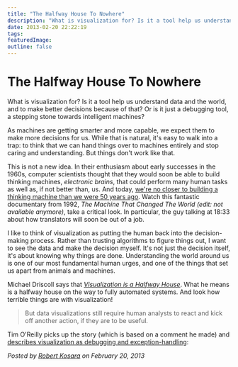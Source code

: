 ```yaml
---
title: "The Halfway House To Nowhere"
description: "What is visualization for? Is it a tool help us understand data and the world, and to make better decisions because of that? Or is it just a debugging tool, a stepping stone towards intelligent machines?"
date: 2013-02-20 22:22:19
tags: 
featuredImage: 
outline: false
---
```


# The Halfway House To Nowhere

What is visualization for? Is it a tool help us understand data and the world, and to make better decisions because of that? Or is it just a debugging tool, a stepping stone towards intelligent machines?

As machines are getting smarter and more capable, we expect them to make more decisions for us. While that is natural, it's easy to walk into a trap: to think that we can hand things over to machines entirely and stop caring and understanding. But things don't work like that.

This is not a new idea. In their enthusiasm about early successes in the 1960s, computer scientists thought that they would soon be able to build thinking machines, <em>electronic brains</em>, that could perform many human tasks as well as, if not better than, us. And today, <a href="http://blogs.discovermagazine.com/crux/2011/11/16/later-terminator-were-nowhere-near-artificial-brains/">we're no closer to building a thinking machine than we were 50 years ago</a>. Watch this fantastic documentary from 1992, <em>The Machine That Changed The World</em> _(edit: not available anymore)_, take a critical look. In particular, the guy talking at 18:33 about how translators will soon be out of a job.

I like to think of visualization as putting the human back into the decision-making process. Rather than trusting algorithms to figure things out, I want to see the data and make the decision myself. It's not just the decision itself, it's about knowing why things are done. Understanding the world around us is one of our most fundamental human urges, and one of the things that set us apart from animals and machines.

Michael Driscoll says that <em><a href="http://medriscoll.com/post/39791380287/visualization-halfway">Visualization is a Halfway House</a></em>. What he means is a halfway house on the way to fully automated systems. And look how terrible things are with visualization!

>	But data visualizations still require human analysts to react and kick off another action, if they are to be useful.

Tim O'Reilly picks up the story (which is based on a comment he made) and <a href="https://plus.google.com/+TimOReilly/posts/9SjTD1rCuVy">describes visualization as debugging and exception-handling</a>:

_Posted by <a href="/about">Robert Kosara</a> on February 20, 2013_


